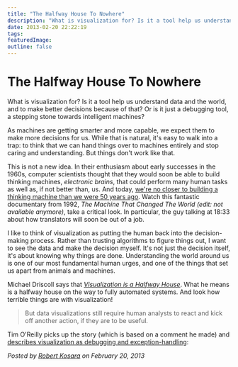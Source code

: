 ```yaml
---
title: "The Halfway House To Nowhere"
description: "What is visualization for? Is it a tool help us understand data and the world, and to make better decisions because of that? Or is it just a debugging tool, a stepping stone towards intelligent machines?"
date: 2013-02-20 22:22:19
tags: 
featuredImage: 
outline: false
---
```


# The Halfway House To Nowhere

What is visualization for? Is it a tool help us understand data and the world, and to make better decisions because of that? Or is it just a debugging tool, a stepping stone towards intelligent machines?

As machines are getting smarter and more capable, we expect them to make more decisions for us. While that is natural, it's easy to walk into a trap: to think that we can hand things over to machines entirely and stop caring and understanding. But things don't work like that.

This is not a new idea. In their enthusiasm about early successes in the 1960s, computer scientists thought that they would soon be able to build thinking machines, <em>electronic brains</em>, that could perform many human tasks as well as, if not better than, us. And today, <a href="http://blogs.discovermagazine.com/crux/2011/11/16/later-terminator-were-nowhere-near-artificial-brains/">we're no closer to building a thinking machine than we were 50 years ago</a>. Watch this fantastic documentary from 1992, <em>The Machine That Changed The World</em> _(edit: not available anymore)_, take a critical look. In particular, the guy talking at 18:33 about how translators will soon be out of a job.

I like to think of visualization as putting the human back into the decision-making process. Rather than trusting algorithms to figure things out, I want to see the data and make the decision myself. It's not just the decision itself, it's about knowing why things are done. Understanding the world around us is one of our most fundamental human urges, and one of the things that set us apart from animals and machines.

Michael Driscoll says that <em><a href="http://medriscoll.com/post/39791380287/visualization-halfway">Visualization is a Halfway House</a></em>. What he means is a halfway house on the way to fully automated systems. And look how terrible things are with visualization!

>	But data visualizations still require human analysts to react and kick off another action, if they are to be useful.

Tim O'Reilly picks up the story (which is based on a comment he made) and <a href="https://plus.google.com/+TimOReilly/posts/9SjTD1rCuVy">describes visualization as debugging and exception-handling</a>:

_Posted by <a href="/about">Robert Kosara</a> on February 20, 2013_


